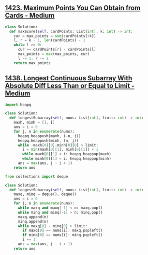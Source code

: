 ## [1423. Maximum Points You Can Obtain from Cards - Medium](https://leetcode.com/problems/maximum-points-you-can-obtain-from-cards/)

```python
class Solution:
  def maxScore(self, cardPoints: List[int], k: int) -> int:
    cur = max_points = sum(cardPoints[:k])
    l, r = k - 1, len(cardPoints) - 1
    while l >= 0:
      cur += cardPoints[r] - cardPoints[l]
      max_points = max(max_points, cur)
      l -= 1; r -= 1
    return max_points
```

## [1438. Longest Continuous Subarray With Absolute Diff Less Than or Equal to Limit - Medium](https://leetcode.com/problems/longest-continuous-subarray-with-absolute-diff-less-than-or-equal-to-limit/)

```python
import heapq

class Solution:
  def longestSubarray(self, nums: List[int], limit: int) -> int:
    maxh, minh = [], []
    ans = i = 0
    for j, n in enumerate(nums):
      heapq.heappush(maxh, (-n, j))
      heapq.heappush(minh, (n, j))
      while -maxh[0][0]-minh[0][0] > limit:
        i = min(maxh[0][1], minh[0][1]) + 1
        while maxh[0][1] < i: heapq.heappop(maxh)
        while minh[0][1] < i: heapq.heappop(minh)
      ans = max(ans, j - i + 1)
    return ans
```

```python
from collections import deque

class Solution:
  def longestSubarray(self, nums: List[int], limit: int) -> int:
    maxq, minq = deque(), deque()
    ans = i = 0
    for j, n in enumerate(nums):
      while maxq and maxq[-1] < n: maxq.pop()
      while minq and minq[-1] > n: minq.pop()
      maxq.append(n)
      minq.append(n)
      while maxq[0] - minq[0] > limit:
        if maxq[0] == nums[i]: maxq.popleft()
        if minq[0] == nums[i]: minq.popleft()
        i += 1
      ans = max(ans, j - i + 1)
    return ans
```

